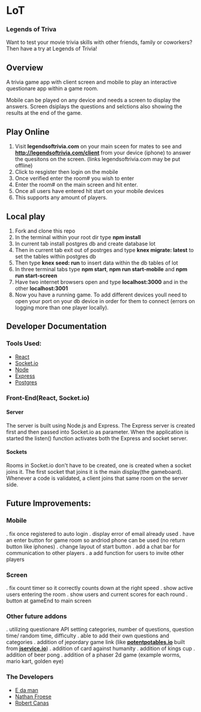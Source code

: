 # LoT
### Legends of Triva

Want to test your movie trivia skills with other friends, family or coworkers? Then have a try at Legends of Trivia! 

## Overview
A trivia game app with client screen and mobile to play an interactive questionare app within a game room.

Mobile can be played on any device and needs a screen to display the answers.
Screen dsiplays the questions and selctions also showing the results at the end of the game.

## Play Online
1. Visit **legendsoftrivia.com** on your main sceen for mates to see and **http://legendsoftrivia.com/client** from your device (iphone) to answer the quesitons on the screen. (links legendsoftrivia.com may be put offline)
2. Click to resgister then login on the mobile
3. Once verified enter the room# you wish to enter
4. Enter the room# on the main screen and hit enter.
5. Once all users have entered hit start on your mobile devices
6. This supports any amount of players.

## Local play
1. Fork and clone this repo
2. In the terminal within your root dir type **npm install**
3. In current tab install postgres db and create database lot
4. Then in current tab exit out of postrges and type **knex migrate: latest** to set the tables within postgres db
5. Then type **knex seed: run** to insert data within the db tables of lot
6. In three terminal tabs type **npm start**, **npm run start-mobile** and **npm run start-screen**
7. Have two internet browsers open and type **localhost:3000** and in the other **localhost:3001**
8. Now you have a running game. To add different devices youll need to open your port on your db device in order for them to connect (errors on logging more than one player locally). 

## Developer Documentation

### Tools Used:
* [React](https://facebook.github.io/react/)
* [Socket.io](http://socket.io/)
* [Node](https://nodejs.org/en/)
* [Express](http://expressjs.com/)
* [Postgres](https://www.postgresql.org/)

### Front-End(React, Socket.io)

#### Server
The server is built using Node.js and Express. The Express server is created first and then passed into Socket.io as parameter. When the application is started the listen() function activates both the Express and socket server.

#### Sockets
Rooms in Socket.io don't have to be created, one is created when a socket joins it. The first socket that joins it is the main display(the gameboard). Whenever a code is validated, a client joins that same room on the server side.

## Future Improvements:
### Mobile
. fix once registered to auto login
. display error of email already used
. have an enter button for game room so andriod phone can be used (no return button like iphones)
. change layout of start button
. add a chat bar for communication to other players
. a add function for users to invite other players
### Screen
. fix count timer so it correctly counts down at the right speed
. show active users entering the room
. show users and current scores for each round
. button at gameEnd to main screen

### Other future addons
. utilizing questionare API setting categories, number of questions, question time/ random time, difficulty
. able to add their own questions and categories
. addition of jepordary game link (like **[potentpotables.io](http://potentpotables.io)** built from **[jservice.io](http://jservice.io/)**)
. addition of card against humanity
. addition of kings cup
. addition of beer pong
. addition of a phaser 2d game (example worms, mario kart, golden eye)

### The Developers
* [E da man](https://github.com/opt1x)
* [Nathan Froese](https://github.com/Frosty21)
* [Robert Canas](https://github.com/RobertCanas)
